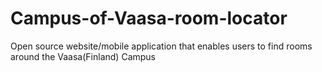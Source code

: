 # Campus-of-Vaasa-room-locator
Open source website/mobile application that enables users to find rooms around the Vaasa(Finland) Campus
